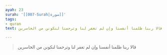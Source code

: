 ```yaml
---
ayah: 23
surah: '[[007-Surah|سورة]]'
tags:
- quran
text: قالا ربنا ظلمنا أنفسنا وإن لم تغفر لنا وترحمنا لنكونن من الخاسرين

---
```

> قالا ربنا ظلمنا أنفسنا وإن لم تغفر لنا وترحمنا لنكونن من الخاسرين
